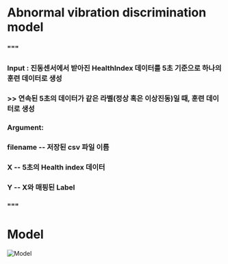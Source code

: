 # Abnormal vibration discrimination model

###       """
###       Input : 진동센서에서 받아진 HealthIndex 데이터를 5초 기준으로 하나의 훈련 데이터로 생성
###       >> 연속된 5초의 데이터가 같은 라벨(정상 혹은 이상진동)일 때, 훈련 데이터로 생성
### 
###       Argument:
###       filename -- 저장된 csv 파일 이름
### 
###       X -- 5초의 Health index 데이터
###       Y -- X와 매핑된 Label
###       """

# Model

![Model](https://user-images.githubusercontent.com/105787074/169681219-47d248fb-b009-43bf-aff9-c6a53dc29f42.PNG)
